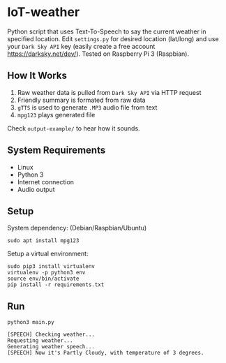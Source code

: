 # IoT-weather
Python script that uses Text-To-Speech to say the current weather in specified location. Edit `settings.py` for desired location (lat/long) and use your `Dark Sky API` key (easily create a free account https://darksky.net/dev/). Tested on Raspberry Pi 3 (Raspbian).


## How It Works
1) Raw weather data is pulled from `Dark Sky API` via HTTP request
2) Friendly summary is formated from raw data
2) `gTTS` is used to generate `.MP3` audio file from text
3) `mpg123` plays generated file

Check `output-example/` to hear how it sounds.


## System Requirements
* Linux
* Python 3
* Internet connection
* Audio output


## Setup
System dependency: (Debian/Raspbian/Ubuntu)
```
sudo apt install mpg123
```

Setup a virtual environment:
```
sudo pip3 install virtualenv
virtualenv -p python3 env
source env/bin/activate
pip install -r requirements.txt
```


## Run
```
python3 main.py

[SPEECH] Checking weather...
Requesting weather...
Generating weather speech...
[SPEECH] Now it's Partly Cloudy, with temperature of 3 degrees.
```
